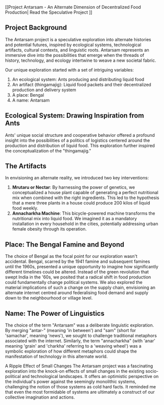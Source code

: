 ---
---

[[Project Antarsam - An Alternate Dimension of Decentralized Food Production| Read the Speculative Project ]]
## Project Background
The Antarsam project is a speculative exploration into alternate histories and potential futures, inspired by ecological systems, technological artifacts, cultural contexts, and linguistic roots. Antarsam represents an immersive dive into the possibilities that emerge when the threads of history, technology, and ecology intertwine to weave a new societal fabric.

Our unique exploration started with a set of intriguing variables:

1. An ecological system: Ants producing and distributing liquid food
2. An artifact (thingamajig): Liquid food packets and their decentralized production and delivery system
3. A place: Bengal
4. A name: Antarsam

## Ecological System: Drawing Inspiration from Ants
Ants' unique social structure and cooperative behavior offered a profound insight into the possibilities of a politics of logistics centered around the production and distribution of liquid food. This exploration further inspired the conceptualization of the "thingamajig."

## The Artifacts
In envisioning an alternate reality, we introduced two key interventions:
1. **Mrutaru or Nectar**: By harnessing the power of genetics, we conceptualized a house plant capable of generating a perfect nutritional mix when combined with the right ingredients. This led to the hypothesis that a mere three plants in a house could produce 200 kilos of liquid food weekly.
2. **Annacharkha Machine**: This bicycle-powered machine transforms the nutritional mix into liquid food. We imagined it as a mandatory installation in every household in the cities, potentially addressing urban female obesity through its operation.

## Place: The Bengal Famine and Beyond
The choice of Bengal as the focal point for our exploration wasn't accidental. Bengal, scarred by the 1941 famine and subsequent famines until the 1960s, presented a unique opportunity to imagine how significantly different timelines could be altered. Instead of the green revolution that swept India in the '60s, we posited that a radical shift in food production could fundamentally change political systems. We also explored the material implications of such a change on the supply chain, envisioning an alternate internet centred around federalising food demand and supply down to the neighbourhood or village level. 

## Name: The Power of Linguistics
The choice of the term "Antarsam" was a deliberate linguistic exploration. By merging "antar-" (meaning 'in between') and "sam" (short for 'samachar', meaning 'news'), we sought to challenge traditional metaphors associated with the internet. Similarly, the term "annacharkha" (with 'anar' meaning 'grain' and 'charkha' referring to a 'weaving wheel') was a symbolic exploration of how different metaphors could shape the manifestation of technology in this alternate world.

A Ripple Effect of Small Changes
The Antarsam project was a fascinating exploration into the knock-on effects of small changes in the existing socio-political and technological landscapes. It offers an optimistic perspective on the individual's power against the seemingly monolithic systems, challenging the notion of those systems as cold hard facts. It reminded me that even the most formidable of systems are ultimately a construct of our collective imagination and actions.